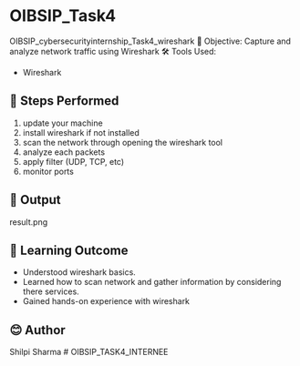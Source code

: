 # OIBSIP_Task4
OIBSIP_cybersecurityinternship_Task4_wireshark
🔐 Objective:
Capture and analyze network traffic using Wireshark
🛠 Tools Used:
- Wireshark

## 🔎 Steps Performed
1. update your machine
2. install wireshark if not installed
3. scan the network through opening the wireshark tool
4. analyze each packets
5. apply filter (UDP, TCP, etc)
6. monitor ports 

## 📸 Output
result.png

## 📘 Learning Outcome
- Understood wireshark basics.
- Learned how to scan network and gather information by considering there services.
- Gained hands-on experience with wireshark

## 😊 Author
Shilpi Sharma # OIBSIP_TASK4_INTERNEE
